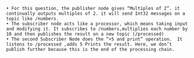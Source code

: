     • For this question, the publisher node gives “Multiples of 2”. it continually outputs multiples of 2. it will send Int32 messages on a topic like /numbers.
    • The subscriber node acts like a processor, which means taking input and modifying it. It subscribes to /numbers,multiplies each number by 10 and then publishes the result on a new topic (/processed)
    • The second Subscriber Node does the “+5 and print” operation.  It listens to /processed ,adds 5 Prints the result. Here, we don’t publish further because this is the end of the processing chain.
